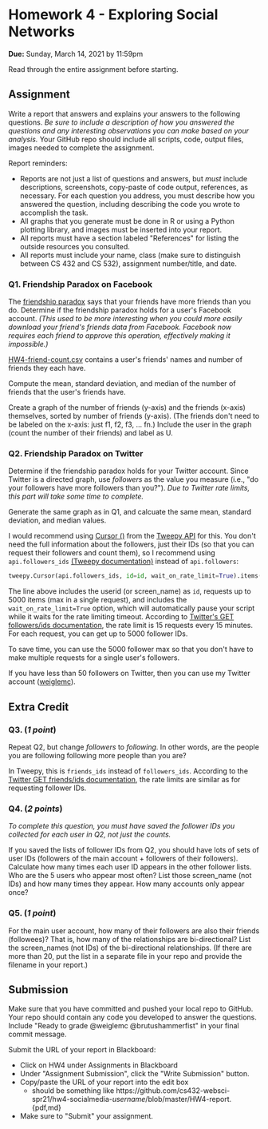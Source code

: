 # Homework 4 - Exploring Social Networks
**Due:** Sunday, March 14, 2021 by 11:59pm

Read through the entire assignment before starting. 

## Assignment 

Write a report that answers and explains your answers to the following questions.  *Be sure to include a description of how you answered the questions and any interesting observations you can make based on your analysis.* Your GitHub repo should include all scripts, code, output files, images needed to complete the assignment.

Report reminders:
* Reports are not just a list of questions and answers, but *must* include descriptions, screenshots, copy-paste of code output, references, as necessary.  For each question you address, you must describe how you answered the question, including describing the code you wrote to accomplish the task.  
* All graphs that you generate must be done in R or using a Python plotting library, and images must be inserted into your report.
* All reports must have a section labeled "References" for listing the outside resources you consulted.
* All reports must include your name, class (make sure to distinguish between CS 432 and CS 532), assignment number/title, and date.

### Q1. Friendship Paradox on Facebook

The [friendship paradox](http://en.wikipedia.org/wiki/Friendship_paradox) says that your friends have more friends than you do.  Determine if the friendship paradox holds for a user's Facebook account. *(This used to be more interesting when you could more easily download your friend's friends data from Facebook.  Facebook now requires each friend to approve this operation, effectively making it impossible.)* 

[HW4-friend-count.csv](HW4-friend-count.csv) contains a user's friends' names and number of friends they each have. 

Compute the mean, standard deviation, and median of the number of friends that the user's friends have.  

Create a graph of the number of friends (y-axis) and the friends (x-axis) themselves, sorted by number of friends (y-axis).  (The friends don't need to be labeled on the x-axis: just f1, f2, f3, ... fn.)  Include the user in the graph (count the number of their friends) and label as U.

### Q2. Friendship Paradox on Twitter

Determine if the friendship paradox holds for your Twitter account. Since Twitter is a directed graph, use *followers* as the value you measure (i.e., "do your followers have more followers than you?").  *Due to Twitter rate limits, this part will take some time to complete.*

Generate the same graph as in Q1, and calcuate the same mean, standard deviation, and median values.

I would recommend using [Cursor ()](https://docs.tweepy.org/en/v3.10.0/cursor_tutorial.html) from the [Tweepy API](https://docs.tweepy.org/en/v3.10.0/api.html#) for this.  You don't need the full information about the followers, just their IDs (so that you can request their followers and count them), so I recommend using `api.followers_ids` [(Tweepy documentation)](https://docs.tweepy.org/en/v3.10.0/api.html?highlight=follower_ids#API.followers_ids) instead of `api.followers`:

~~~python
tweepy.Cursor(api.followers_ids, id=id, wait_on_rate_limit=True).items(5000)
~~~

The line above includes the userid (or screen_name) as `id`, requests up to 5000 items (max in a single request), and includes the `wait_on_rate_limit=True` option, which will automatically pause your script while it waits for the rate limiting timeout.  According to [Twitter's GET followers/ids documentation](https://developer.twitter.com/en/docs/twitter-api/v1/accounts-and-users/follow-search-get-users/api-reference/get-followers-ids), the rate limit is 15 requests every 15 minutes.  For each request, you can get up to 5000 follower IDs.

To save time, you can use the 5000 follower max so that you don't have to make multiple requests for a single user's followers.  

If you have less than 50 followers on Twitter, then you can use my Twitter account ([weiglemc](https://twitter.com/weiglemc/)).

## Extra Credit

### Q3. (*1 point*) 

Repeat Q2, but change *followers* to *following*.  In other words, are the people you are following following more people than you are?

In Tweepy, this is `friends_ids` instead of `followers_ids`.  According to the [Twitter GET friends/ids documentation](https://developer.twitter.com/en/docs/twitter-api/v1/accounts-and-users/follow-search-get-users/api-reference/get-friends-ids), the rate limits are similar as for requesting follower IDs.

### Q4. (*2 points*)

*To complete this question, you must have saved the follower IDs you collected for each user in Q2, not just the counts.*

If you saved the lists of follower IDs from Q2, you should have lots of sets of user IDs (followers of the main account + followers of their followers).  Calculate how many times each user ID appears in the other follower lists.  Who are the 5 users who appear most often?  List those screen_name (not IDs) and how many times they appear. How many accounts only appear once?

### Q5. (*1 point*)

For the main user account, how many of their followers are also their friends (followees)?  That is, how many of the relationships are bi-directional?  List the screen_names (not IDs) of the bi-directional relationships.  (If there are more than 20, put the list in a separate file in your repo and provide the filename in your report.)

## Submission

Make sure that you have committed and pushed your local repo to GitHub.  Your repo should contain any code you developed to answer the questions.  Include "Ready to grade @weiglemc @brutushammerfist" in your final commit message. 

Submit the URL of your report in Blackboard:

* Click on HW4 under Assignments in Blackboard
* Under "Assignment Submission", click the "Write Submission" button.
* Copy/paste the URL of your report into the edit box
  * should be something like https<nolink>://github.com/cs432-websci-spr21/hw4-socialmedia-*username*/blob/master/HW4-report.{pdf,md}
* Make sure to "Submit" your assignment.
